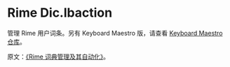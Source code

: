 # Rime Dic.lbaction

管理 Rime 用户词条。另有 Keyboard Maestro 版，请查看 [Keyboard Maestro 仓库](https://github.com/BlackwinMin/Keyboard-Maestro-gallery/tree/master/Rime%20Remover)。

原文：[《Rime 词典管理及其自动化》](https://utgd.net/article/20126/)。
